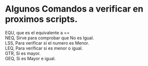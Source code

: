 # Algunos Comandos a verificar en proximos scripts.

EQU, que es el equivalente a == \
NEQ, Sirve para comprobar que No es Igual.\
LSS, Para verificar si el numero es Menor.\
LEQ, Para verificar si es menor o igual.\
GTR, Si es mayor.\
GEQ, Si es Mayor e igual.